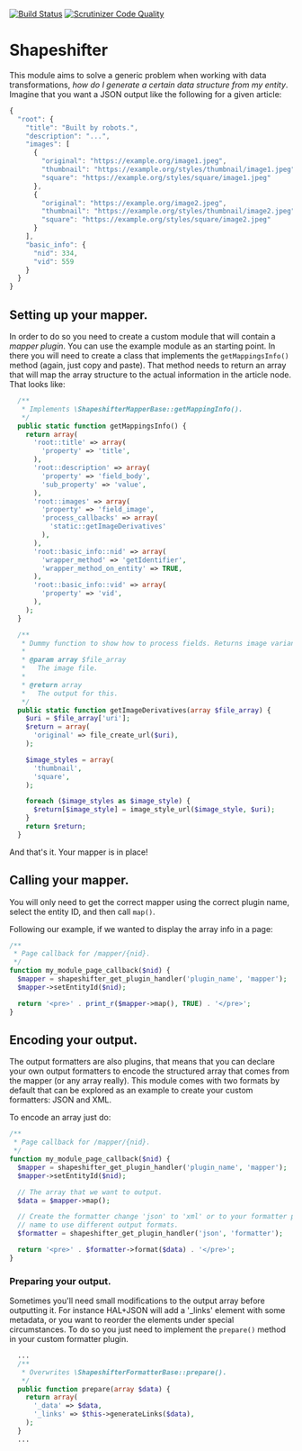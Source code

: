 [![Build Status](https://travis-ci.org/mateu-aguilo-bosch/shapeshifter.svg?branch=7-x-1.x)](https://travis-ci.org/mateu-aguilo-bosch/shapeshifter) [![Scrutinizer Code Quality](https://scrutinizer-ci.com/g/mateu-aguilo-bosch/shapeshifter/badges/quality-score.png?b=7-x-1.x)](https://scrutinizer-ci.com/g/mateu-aguilo-bosch/shapeshifter/?branch=7-x-1.x)

# Shapeshifter

This module aims to solve a generic problem when working with data
transformations, _how do I generate a certain data structure from my entity_.
Imagine that you want a JSON output like the following for a given article:

```js
{
  "root": {
    "title": "Built by robots.",
    "description": "...",
    "images": [
      {
        "original": "https://example.org/image1.jpeg",
        "thumbnail": "https://example.org/styles/thumbnail/image1.jpeg",
        "square": "https://example.org/styles/square/image1.jpeg"
      },
      {
        "original": "https://example.org/image2.jpeg",
        "thumbnail": "https://example.org/styles/thumbnail/image2.jpeg",
        "square": "https://example.org/styles/square/image2.jpeg"
      }
    ],
    "basic_info": {
      "nid": 334,
      "vid": 559
    }
  }
}
```

## Setting up your mapper.

In order to do so you need to create a custom module that will contain a *mapper
plugin*. You can use the example module as an starting point. In there you will
need to create a class that implements the `getMappingsInfo()` method (again,
just copy and paste). That method needs to return an array that will map the
array structure to the actual information in the article node. That looks like:

```php
  /**
   * Implements \ShapeshifterMapperBase::getMappingInfo().
   */
  public static function getMappingsInfo() {
    return array(
      'root::title' => array(
        'property' => 'title',
      ),
      'root::description' => array(
        'property' => 'field_body',
        'sub_property' => 'value',
      ),
      'root::images' => array(
        'property' => 'field_image',
        'process_callbacks' => array(
          'static::getImageDerivatives'
        ),
      ),
      'root::basic_info::nid' => array(
        'wrapper_method' => 'getIdentifier',
        'wrapper_method_on_entity' => TRUE,
      ),
      'root::basic_info::vid' => array(
        'property' => 'vid',
      ),
    );
  }

  /**
   * Dummy function to show how to process fields. Returns image variants.
   *
   * @param array $file_array
   *   The image file.
   *
   * @return array
   *   The output for this.
   */
  public static function getImageDerivatives(array $file_array) {
    $uri = $file_array['uri'];
    $return = array(
      'original' => file_create_url($uri),
    );

    $image_styles = array(
      'thumbnail',
      'square',
    );

    foreach ($image_styles as $image_style) {
      $return[$image_style] = image_style_url($image_style, $uri);
    }
    return $return;
  }
```

And that's it. Your mapper is in place!

## Calling your mapper.

You will only need to get the correct mapper using the correct plugin name,
select the entity ID, and then call `map()`.

Following our example, if we wanted to display the array info in a page:

```php
/**
 * Page callback for /mapper/{nid}.
 */
function my_module_page_callback($nid) {
  $mapper = shapeshifter_get_plugin_handler('plugin_name', 'mapper');
  $mapper->setEntityId($nid);

  return '<pre>' . print_r($mapper->map(), TRUE) . '</pre>';
}
```

## Encoding your output.

The output formatters are also plugins, that means that you can declare your own
output formatters to encode the structured array that comes from the mapper (or
any array really). This module comes with two formats by default that can be
explored as an example to create your custom formatters: JSON and XML.

To encode an array just do:

```php
/**
 * Page callback for /mapper/{nid}.
 */
function my_module_page_callback($nid) {
  $mapper = shapeshifter_get_plugin_handler('plugin_name', 'mapper');
  $mapper->setEntityId($nid);

  // The array that we want to output.
  $data = $mapper->map();

  // Create the formatter change 'json' to 'xml' or to your formatter plugin
  // name to use different output formats.
  $formatter = shapeshifter_get_plugin_handler('json', 'formatter');

  return '<pre>' . $formatter->format($data) . '</pre>';
}
```

### Preparing your output.

Sometimes you'll need small modifications to the output array before outputting
it. For instance HAL+JSON will add a '_links' element with some metadata, or you
want to reorder the elements under special circumstances. To do so you just need
to implement the `prepare()` method in your custom formatter plugin.

```php
  ...
  /**
   * Overwrites \ShapeshifterFormatterBase::prepare().
   */
  public function prepare(array $data) {
    return array(
      '_data' => $data,
      '_links' => $this->generateLinks($data),
    );
  }
  ...
```

